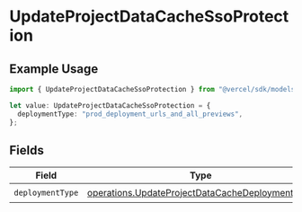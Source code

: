 # UpdateProjectDataCacheSsoProtection

## Example Usage

```typescript
import { UpdateProjectDataCacheSsoProtection } from "@vercel/sdk/models/operations/updateprojectdatacache.js";

let value: UpdateProjectDataCacheSsoProtection = {
  deploymentType: "prod_deployment_urls_and_all_previews",
};
```

## Fields

| Field                                                                                                              | Type                                                                                                               | Required                                                                                                           | Description                                                                                                        |
| ------------------------------------------------------------------------------------------------------------------ | ------------------------------------------------------------------------------------------------------------------ | ------------------------------------------------------------------------------------------------------------------ | ------------------------------------------------------------------------------------------------------------------ |
| `deploymentType`                                                                                                   | [operations.UpdateProjectDataCacheDeploymentType](../../models/operations/updateprojectdatacachedeploymenttype.md) | :heavy_check_mark:                                                                                                 | N/A                                                                                                                |